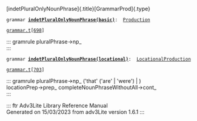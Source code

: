 [indetPluralOnlyNounPhrase]{.title}[GrammarProd]{.type}

`grammar `**[`indetPluralOnlyNounPhrase(basic)`](../object/indetPluralOnlyNounPhrase(basic).html)**` :   `[`Production`](../object/Production.html)

[`grammar.t`](../file/grammar.t.html)`[`[`698`](../source/grammar.t.html#698)`]`

::: gramrule
pluralPhrase-\>np\_\
:::

`grammar `**[`indetPluralOnlyNounPhrase(locational)`](../object/indetPluralOnlyNounPhrase(locational).html)**` :   `[`LocationalProduction`](../object/LocationalProduction.html)

[`grammar.t`](../file/grammar.t.html)`[`[`703`](../source/grammar.t.html#703)`]`

::: gramrule
pluralPhrase-\>np\_ (\'that\' (\'are\' \| \'were\') \| )\
locationPrep-\>prep\_ completeNounPhraseWithoutAll-\>cont\_\
:::

::: ftr
Adv3Lite Library Reference Manual\
Generated on 15/03/2023 from adv3Lite version 1.6.1
:::
